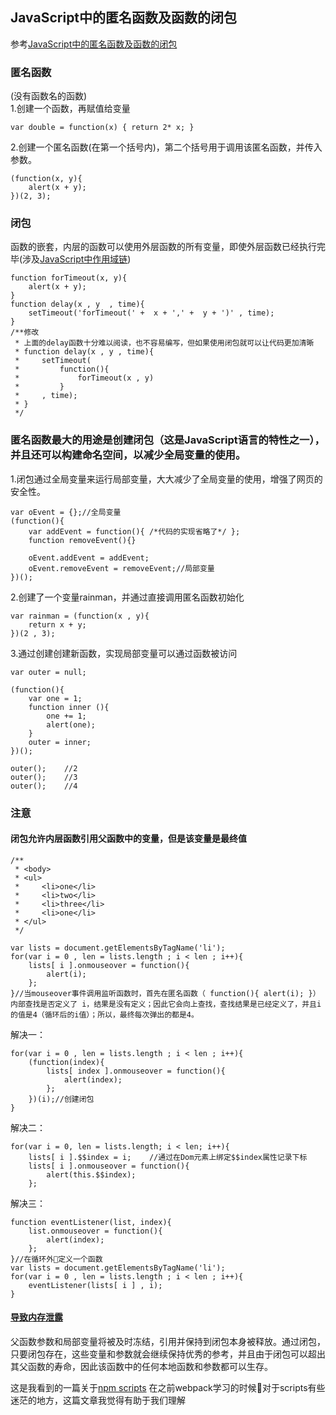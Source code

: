 
## JavaScript中的匿名函数及函数的闭包

参考[JavaScript中的匿名函数及函数的闭包](http://www.cnblogs.com/rainman/archive/2009/05/04/1448899.html)  
### 匿名函数
(没有函数名的函数)  
1.创建一个函数，再赋值给变量
```
var double = function(x) { return 2* x; }
```
2.创建一个匿名函数(在第一个括号内)，第二个括号用于调用该匿名函数，并传入参数。
```
(function(x, y){
    alert(x + y);  
})(2, 3);
```

### 闭包
函数的嵌套，内层的函数可以使用外层函数的所有变量，即使外层函数已经执行完毕(涉及[JavaScript中作用域链](https://www.cnblogs.com/buchongming/p/5858026.html))
```
function forTimeout(x, y){
    alert(x + y);
}
function delay(x , y  , time){
    setTimeout('forTimeout(' +  x + ',' +  y + ')' , time);    
}
/**修改
 * 上面的delay函数十分难以阅读，也不容易编写，但如果使用闭包就可以让代码更加清晰
 * function delay(x , y , time){
 *     setTimeout(
 *         function(){
 *             forTimeout(x , y) 
 *         }          
 *     , time);   
 * }
 */
```

### 匿名函数最大的用途是创建闭包（这是JavaScript语言的特性之一），并且还可以构建命名空间，以减少全局变量的使用。

1.闭包通过全局变量来运行局部变量，大大减少了全局变量的使用，增强了网页的安全性。
```
var oEvent = {};//全局变量
(function(){ 
    var addEvent = function(){ /*代码的实现省略了*/ };
    function removeEvent(){}

    oEvent.addEvent = addEvent;
    oEvent.removeEvent = removeEvent;//局部变量
})();
```
2.创建了一个变量rainman，并通过直接调用匿名函数初始化
```
var rainman = (function(x , y){
    return x + y;
})(2 , 3);
```
3.通过创建创建新函数，实现局部变量可以通过函数被访问
```
var outer = null;

(function(){
    var one = 1;
    function inner (){
        one += 1;
        alert(one);
    }
    outer = inner;
})();

outer();    //2
outer();    //3
outer();    //4
```

### 注意
#### 闭包允许内层函数引用父函数中的变量，但是该变量是最终值
```
/**
 * <body>
 * <ul>
 *     <li>one</li>
 *     <li>two</li>
 *     <li>three</li>
 *     <li>one</li>
 * </ul>
 */

var lists = document.getElementsByTagName('li');
for(var i = 0 , len = lists.length ; i < len ; i++){
    lists[ i ].onmouseover = function(){
        alert(i);    
    };
}//当mouseover事件调用监听函数时，首先在匿名函数（ function(){ alert(i); }）内部查找是否定义了 i，结果是没有定义；因此它会向上查找，查找结果是已经定义了，并且i的值是4（循环后的i值）；所以，最终每次弹出的都是4。

```
解决一：
```
for(var i = 0 , len = lists.length ; i < len ; i++){
    (function(index){
        lists[ index ].onmouseover = function(){
            alert(index);    
        };                    
    })(i);//创建闭包
}
```
解决二：
```
for(var i = 0, len = lists.length; i < len; i++){
    lists[ i ].$$index = i;    //通过在Dom元素上绑定$$index属性记录下标
    lists[ i ].onmouseover = function(){
        alert(this.$$index);    
    };
```
解决三：
```
function eventListener(list, index){
    list.onmouseover = function(){
        alert(index);
    };
}//在循环外定义一个函数
var lists = document.getElementsByTagName('li');
for(var i = 0 , len = lists.length ; i < len ; i++){
    eventListener(lists[ i ] , i);
}
```

#### [导致内存泄露](https://docs.microsoft.com/zh-cn/microsoft-edge/dev-guide/understanding-leaks)
父函数参数和局部变量将被及时冻结，引用并保持到闭包本身被释放。通过闭包，只要闭包存在，这些变量和参数就会继续保持优秀的参考，并且由于闭包可以超出其父函数的寿命，因此该函数中的任何本地函数和参数都可以生存。

这是我看到的一篇关于[npm scripts](http://www.ruanyifeng.com/blog/2016/10/npm_scripts.html)
在之前webpack学习的时候对于scripts有些迷茫的地方，这篇文章我觉得有助于我们理解
